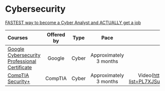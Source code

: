 # Cybersecurity

[FASTEST way to become a Cyber Analyst and ACTUALLY get a job](https://www.youtube.com/watch?v=DRJic8vCodE)

Courses | Offered by | Type | Pace | Video |
:-- | :--: | :--: | :--: | :--: |
[Google Cybersecurity Professional Certificate](https://www.coursera.org/professional-certificates/google-cybersecurity) | Google | Cyber | Approximately 3 months |
[CompTIA Security+](https://www.comptia.org/certifications/security) | CompTIA | Cyber | Approximately 3 months | Video(https://www.youtube.com/playlist?list=PL7XJSuT7Dq_VD3eHXQf3Ld2ceBSFCayns)
